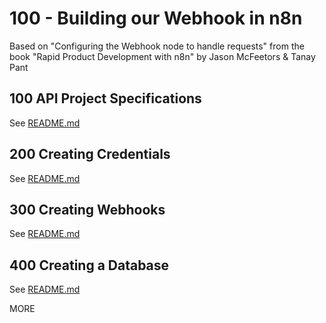 # 100 - Building our Webhook in n8n

Based on "Configuring the Webhook node to handle requests" from the book "Rapid Product Development with n8n" by Jason McFeetors & Tanay Pant

## 100 API Project Specifications

See [README.md](./100/README.md)

## 200 Creating Credentials

See [README.md](./200/README.md)

## 300 Creating Webhooks

See [README.md](./300/README.md)

## 400 Creating a Database

See [README.md](./400/README.md)

MORE
